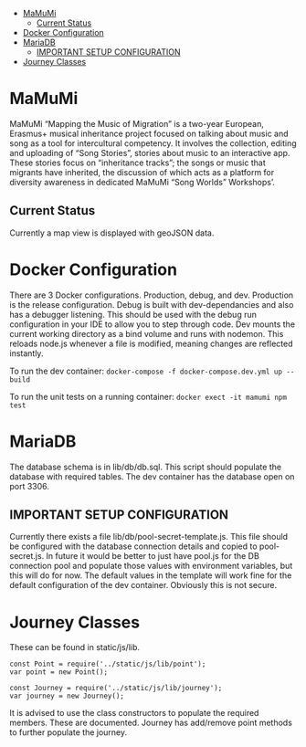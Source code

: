 <!-- TOC -->

- [MaMuMi](#mamumi)
    - [Current Status](#current-status)
- [Docker Configuration](#docker-configuration)
- [MariaDB](#mariadb)
    - [IMPORTANT SETUP CONFIGURATION](#important-setup-configuration)
- [Journey Classes](#journey-classes)

<!-- /TOC -->
# MaMuMi
MaMuMi “Mapping the Music of Migration” is a two-year European, Erasmus+ musical inheritance project focused on talking about music and song as a tool for intercultural competency. It involves the collection, editing and uploading of “Song Stories”, stories about music to an interactive app. These stories focus on “inheritance tracks”; the songs or music that migrants have inherited, the discussion of which acts as a platform for diversity awareness in dedicated MaMuMi “Song Worlds” Workshops’.

## Current Status
Currently a map view is displayed with geoJSON data.

# Docker Configuration
There are 3 Docker configurations. Production, debug, and dev. Production is the release configuration. Debug is built with dev-dependancies and also has a debugger listening. This should be used with the debug run configuration in your IDE to allow you to step through code. Dev mounts the current working directory as a bind volume and runs with nodemon. This reloads node.js whenever a file is modified, meaning changes are reflected instantly.

To run the dev container:
`docker-compose -f docker-compose.dev.yml up --build`

To run the unit tests on a running container:
`docker exect -it mamumi npm test`

# MariaDB
The database schema is in lib/db/db.sql. This script should populate the database with required tables. The dev container has the database open on port 3306.

## IMPORTANT SETUP CONFIGURATION
Currently there exists a file lib/db/pool-secret-template.js. This file should be configured with the database connection details and copied to pool-secret.js. In future it would be better to just have pool.js for the DB connection pool and populate those values with environment variables, but this will do for now. The default values in the template will work fine for the default configuration of the dev container. Obviously this is not secure.

# Journey Classes
These can be found in static/js/lib. 

```
const Point = require('../static/js/lib/point');
var point = new Point();

const Journey = require('../static/js/lib/journey');
var journey = new Journey();
```

It is advised to use the class constructors to populate the required members. These are documented. Journey has add/remove point methods to further populate the journey.